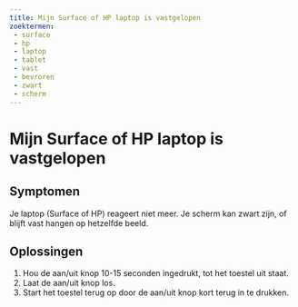 ```yaml
---
title: Mijn Surface of HP laptop is vastgelopen
zoektermen:
 - surface
 - hp
 - laptop
 - tablet
 - vast
 - bevroren
 - zwart
 - scherm
---
```


# Mijn Surface of HP laptop is vastgelopen

## Symptomen

Je laptop (Surface of HP) reageert niet meer. Je scherm kan zwart zijn, of blijft vast hangen op hetzelfde beeld.

## Oplossingen

 1. Hou de aan/uit knop 10-15 seconden ingedrukt, tot het toestel uit staat. 
 2. Laat de aan/uit knop los.
 3. Start het toestel terug op door de aan/uit knop kort terug in te drukken.